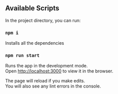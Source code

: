
## Available Scripts

In the project directory, you can run:

### `npm i`
Installs all the dependencies

### `npm run start`

Runs the app in the development mode.<br>
Open [http://localhost:3000](http://localhost:3000) to view it in the browser.

The page will reload if you make edits.<br>
You will also see any lint errors in the console.
